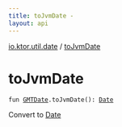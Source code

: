 ```yaml
---
title: toJvmDate - 
layout: api
---
```


<div class='api-docs-breadcrumbs'><a href="index.html">io.ktor.util.date</a> / <a href="./to-jvm-date.html">toJvmDate</a></div>

# toJvmDate

<div class="signature"><code><span class="keyword">fun </span><a href="-g-m-t-date/index.html"><span class="identifier">GMTDate</span></a><span class="symbol">.</span><span class="identifier">toJvmDate</span><span class="symbol">(</span><span class="symbol">)</span><span class="symbol">: </span><a href="http://docs.oracle.com/javase/6/docs/api/java/util/Date.html"><span class="identifier">Date</span></a></code></div>

Convert to <a href="http://docs.oracle.com/javase/6/docs/api/java/util/Date.html">Date</a>

